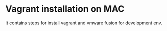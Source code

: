 # Vagrant installation on MAC
It contains steps for install vagrant and vmware fusion for development env.
